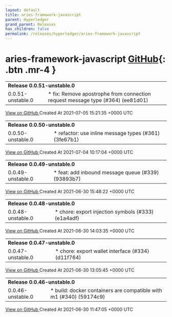 ```yaml
---
layout: default
title: aries-framework-javascript
parent: Hyperledger
grand_parent: Releases
has_children: false
permalink: /releases/hyperledger/aries-framework-javascript
---
```


# aries-framework-javascript <span class="fs-3 right-align">[GitHub](https://github.com/hyperledger/aries-framework-javascript){: .btn .mr-4 }</span>


<div>
    <table>
        <tr>
            <td colspan="2">
                <b>
                    Release 0.0.51-unstable.0
                </b>
            </td>
        </tr>
        <tr>
            <td>
                <span class="chip">
                    0.0.51-unstable.0
                </span>
            </td>
            <td>
                * fix: Remove apostrophe from connection request message type (#364) (ee81d01)
            </td>
        </tr>
    </table>
    <a href="https://github.com/hyperledger/aries-framework-javascript/releases/tag/0.0.51-unstable.0" class=".btn">
        View on GitHub
    </a>
    <span class="right-align">
        Created At 2021-07-05 15:21:35 +0000 UTC
    </span>
</div>

<div>
    <table>
        <tr>
            <td colspan="2">
                <b>
                    Release 0.0.50-unstable.0
                </b>
            </td>
        </tr>
        <tr>
            <td>
                <span class="chip">
                    0.0.50-unstable.0
                </span>
            </td>
            <td>
                * refactor: use inline message types (#361) (3fe67b1)
            </td>
        </tr>
    </table>
    <a href="https://github.com/hyperledger/aries-framework-javascript/releases/tag/0.0.50-unstable.0" class=".btn">
        View on GitHub
    </a>
    <span class="right-align">
        Created At 2021-07-04 10:17:04 +0000 UTC
    </span>
</div>

<div>
    <table>
        <tr>
            <td colspan="2">
                <b>
                    Release 0.0.49-unstable.0
                </b>
            </td>
        </tr>
        <tr>
            <td>
                <span class="chip">
                    0.0.49-unstable.0
                </span>
            </td>
            <td>
                * feat: add inbound message queue (#339) (93893b7)
            </td>
        </tr>
    </table>
    <a href="https://github.com/hyperledger/aries-framework-javascript/releases/tag/0.0.49-unstable.0" class=".btn">
        View on GitHub
    </a>
    <span class="right-align">
        Created At 2021-06-30 15:48:22 +0000 UTC
    </span>
</div>

<div>
    <table>
        <tr>
            <td colspan="2">
                <b>
                    Release 0.0.48-unstable.0
                </b>
            </td>
        </tr>
        <tr>
            <td>
                <span class="chip">
                    0.0.48-unstable.0
                </span>
            </td>
            <td>
                * chore: export injection symbols (#333) (e1a4adf)
            </td>
        </tr>
    </table>
    <a href="https://github.com/hyperledger/aries-framework-javascript/releases/tag/0.0.48-unstable.0" class=".btn">
        View on GitHub
    </a>
    <span class="right-align">
        Created At 2021-06-30 14:03:35 +0000 UTC
    </span>
</div>

<div>
    <table>
        <tr>
            <td colspan="2">
                <b>
                    Release 0.0.47-unstable.0
                </b>
            </td>
        </tr>
        <tr>
            <td>
                <span class="chip">
                    0.0.47-unstable.0
                </span>
            </td>
            <td>
                * chore: export wallet interface (#334) (d11f764)
            </td>
        </tr>
    </table>
    <a href="https://github.com/hyperledger/aries-framework-javascript/releases/tag/0.0.47-unstable.0" class=".btn">
        View on GitHub
    </a>
    <span class="right-align">
        Created At 2021-06-30 13:05:45 +0000 UTC
    </span>
</div>

<div>
    <table>
        <tr>
            <td colspan="2">
                <b>
                    Release 0.0.46-unstable.0
                </b>
            </td>
        </tr>
        <tr>
            <td>
                <span class="chip">
                    0.0.46-unstable.0
                </span>
            </td>
            <td>
                * build: docker containers are compatible with m1 (#340) (59174c9)
            </td>
        </tr>
    </table>
    <a href="https://github.com/hyperledger/aries-framework-javascript/releases/tag/0.0.46-unstable.0" class=".btn">
        View on GitHub
    </a>
    <span class="right-align">
        Created At 2021-06-30 11:47:05 +0000 UTC
    </span>
</div>

